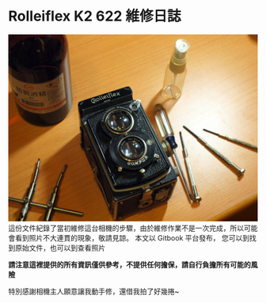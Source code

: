 # Rolleiflex K2 622 維修日誌

![](../images/P1090459.JPG)
這份文件紀錄了當初維修這台相機的步驟，由於維修作業不是一次完成，所以可能會看到照片不大連貫的現象，敬請見諒。
本文以 Gitbook 平台發布，
您可以到<github>找到原始文件，也可以到<flickr>查看照片

**請注意這裡提供的所有資訊僅供參考，不提供任何擔保，請自行負擔所有可能的風險**

特別感謝相機主人願意讓我動手修，還借我拍了好幾捲~
